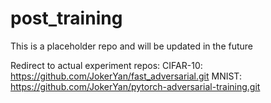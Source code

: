 # post_training
This is a placeholder repo and will be updated in the future

Redirect to actual experiment repos:
CIFAR-10: https://github.com/JokerYan/fast_adversarial.git
MNIST: https://github.com/JokerYan/pytorch-adversarial-training.git 
